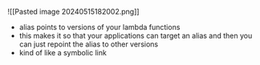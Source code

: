 ![[Pasted image 20240515182002.png]]
- alias points to versions of your lambda functions
- this makes it so that your applications can target an alias and then you can just repoint the alias to other versions
- kind of like a symbolic link

